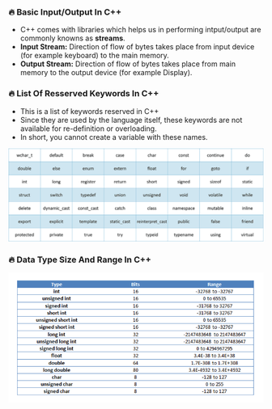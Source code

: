 ### :fire: Basic Input/Output In C++

- C++ comes with libraries which helps us in performing intput/output are commonly knowns as **streams**.
- **Input Stream:** Direction of flow of bytes takes place from input device (for example keyboard) to the main memory.
- **Output Stream:** Direction of flow of bytes takes place from main memory to the output device (for example Display).

### :fire: List Of Resserved Keywords In C++
- This is a list of keywords reserved in C++
- Since they are used by the language itself, these keywords are not available for re-definition or overloading.
- In short, you cannot create a variable with these names.

![Keywords List](Images/CPP_Keywords.png)

### :fire: Data Type Size And Range In C++

![Keywords List](Images/Datatype_Table.png)
